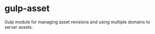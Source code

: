 gulp-asset
==========

Gulp module for managing asset revisions and using multiple domains to server assets.
